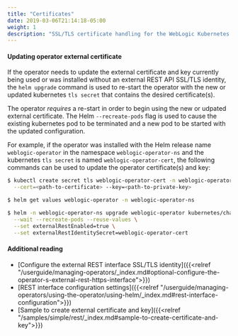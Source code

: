 ```yaml
---
title: "Certificates"
date: 2019-03-06T21:14:18-05:00
weight: 1
description: "SSL/TLS certificate handling for the WebLogic Kubernetes Operator"
---
```


#### Updating operator external certificate

If the operator needs to update the external certificate and key currently
being used or was installed without an external REST API SSL/TLS identity,
the `helm upgrade` command is used to re-start the operator
with the new or updated kubernetes `tls secret` that contains
the desired certificate(s).

The operator _requires_ a re-start in order to begin using the new or udpated external
certificate. The Helm `--recreate-pods` flag is used to cause the existing
kubernetes pod to be terminated and a new pod to be started with the updated configuration.

For example, if the operator was installed with the Helm release name `weblogic-operator`
in the namespace `weblogic-operator-ns` and the kubernetes `tls secret` is named
`weblogic-operator-cert`, the following commands can be used to update the operator
certificate(s) and key:

```bash
$ kubectl create secret tls weblogic-operator-cert -n weblogic-operator-ns \
  --cert=<path-to-certificate> --key=<path-to-private-key>
```

```bash
$ helm get values weblogic-operator -n weblogic-operator-ns

$ helm -n weblogic-operator-ns upgrade weblogic-operator kubernetes/charts/weblogic-operator \
  --wait --recreate-pods --reuse-values \
  --set externalRestEnabled=true \
  --set externalRestIdentitySecret=weblogic-operator-cert
```


#### Additional reading
* [Configure the external REST interface SSL/TLS identity]({{<relref "/userguide/managing-operators/_index.md#optional-configure-the-operator-s-external-rest-https-interface">}})
* [REST interface configuration settings]({{<relref "/userguide/managing-operators/using-the-operator/using-helm/_index.md#rest-interface-configuration">}})
* [Sample to create external certificate and key]({{<relref "/samples/simple/rest/_index.md#sample-to-create-certificate-and-key">}})
